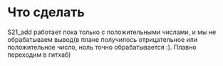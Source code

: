 # Что сделать

S21_add работает пока только с положительными числами, и мы не обрабатываем вывод(в плане получилось отрицательное или положительное число, ноль точно обрабатывается :).
Плавно переходим в гитхаб) 